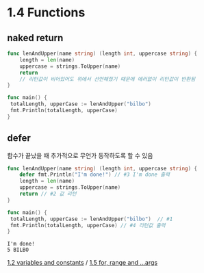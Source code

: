 # 1.4 Functions

## naked return

```go
func lenAndUpper(name string) (length int, uppercase string) {
	length = len(name)
	uppercase = strings.ToUpper(name)
	return
    // 리턴값이 비어있어도 위에서 선언해줬기 때문에 에러없이 리턴값이 반환됨
}

func main() {
 totalLength, upperCase := lenAndUpper("bilbo")
 fmt.Println(totalLength, upperCase)
}
```

## defer

함수가 끝났을 때 추가적으로 무언가 동작하도록 할 수 있음

```go
func lenAndUpper(name string) (length int, uppercase string) {
	defer fmt.Println("I'm done!") // #3 I'm done 출력
	length = len(name)
	uppercase = strings.ToUpper(name)
	return // #2 값 리턴
}

func main() {
 totalLength, upperCase := lenAndUpper("bilbo")  // #1
 fmt.Println(totalLength, upperCase) // #4 리턴값 출력
}
```

```
I'm done!
5 BILBO
```

[1.2 variables and constants](1.2.variables-and-constants.md) / [1.5 for, range and ...args](1.5-for&range&args.md)
